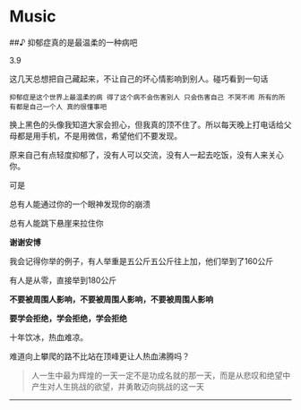# Music

##♪	抑郁症真的是最温柔的一种病吧

3.9 

这几天总想把自己藏起来，不让自己的坏心情影响到别人。碰巧看到一句话

`抑郁症是这个世界上最温柔的病 得了这个病不会伤害别人 只会伤害自己 不哭不闹 所有的所有都是自己一个人 真的很懂事吧` 

换上黑色的头像我知道大家会担心，但我真的顶不住了。所以每天晚上打电话给父母都是用手机，不是用微信，希望他们不要发现。

原来自己有点轻度抑郁了，没有人可以交流，没有人一起去吃饭，没有人来关心你。

可是

总有人能通过你的一个眼神发现你的崩溃

总有人能跳下悬崖来拉住你

**谢谢安博**

我会记得你举的例子，有人举重是五公斤五公斤往上加，他们举到了160公斤

有人是从零，直接举到180公斤

**不要被周围人影响，不要被周围人影响，不要被周围人影响**

**要学会拒绝，学会拒绝，学会拒绝**

十年饮冰，热血难凉。

难道向上攀爬的路不比站在顶峰更让人热血沸腾吗？

> 人一生中最为辉煌的一天一定不是功成名就的那一天，而是从悲叹和绝望中产生对人生挑战的欲望，并勇敢迈向挑战的这一天

---